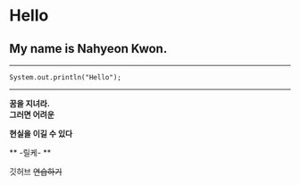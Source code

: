 # Hello

## My name is Nahyeon Kwon.

***
```
System.out.println("Hello");
```
***

**꿈을 지녀라.**   
**그러면 어려운**

**현실을 이길 수 있다**

** -릴케- **

깃허브 ~~연습하기~~ 
